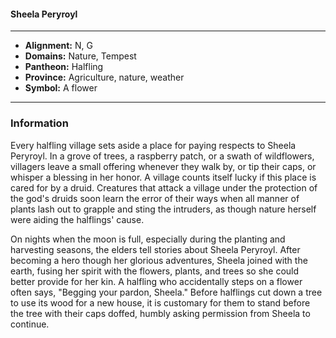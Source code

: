 #### Sheela Peryroyl
___

- **Alignment:** N, G
- **Domains:** Nature, Tempest
- **Pantheon:** Halfling
- **Province:** Agriculture, nature, weather
- **Symbol:** A flower
___

### Information

Every halfling village sets aside a place for paying respects to Sheela Peryroyl. In a grove of trees, a raspberry patch, or a swath of wildflowers, villagers leave a small offering whenever they walk by, or tip their caps, or whisper a blessing in her honor. A village counts itself lucky if this place is cared for by a druid. Creatures that attack a village under the protection of the god's druids soon learn the error of their ways when all manner of plants lash out to grapple and sting the intruders, as though nature herself were aiding the halflings' cause.

On nights when the moon is full, especially during the planting and harvesting seasons, the elders tell stories about Sheela Peryroyl. After becoming a hero though her glorious adventures, Sheela joined with the earth, fusing her spirit with the flowers, plants, and trees so she could better provide for her kin. A halfling who accidentally steps on a flower often says, "Begging your pardon, Sheela." Before halflings cut down a tree to use its wood for a new house, it is customary for them to stand before the tree with their caps doffed, humbly asking permission from Sheela to continue.